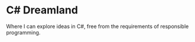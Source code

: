 # C# Dreamland

Where I can explore ideas in C#, free from the requirements of responsible
programming.

